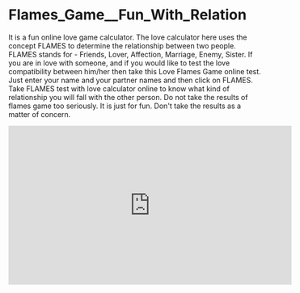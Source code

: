 # Flames_Game__Fun_With_Relation
It is a fun online love game calculator. The love calculator here uses the concept FLAMES to determine the relationship between two people. FLAMES stands for - Friends, Lover, Affection, Marriage, Enemy, Sister. If you are in love with someone, and if you would like to test the love compatibility between him/her then take this Love Flames Game online test. Just enter your name and your partner names and then click on FLAMES. Take FLAMES test with love calculator online to know what kind of relationship you will fall with the other person. Do not take the results of flames game too seriously. It is just for fun. Don't take the results as a matter of concern.
<p align="center"><iframe width="560" height="315" src="https://www.youtube-nocookie.com/embed/sP9rHs5-4lE" title="YouTube video player" frameborder="0" allow="accelerometer; autoplay; clipboard-write; encrypted-media; gyroscope; picture-in-picture" allowfullscreen></iframe></p>
